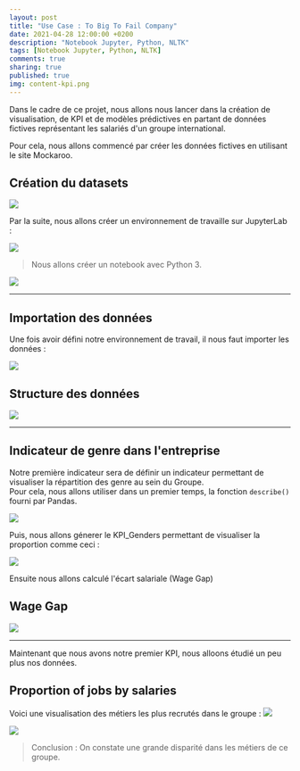 ```yaml
---
layout: post
title: "Use Case : To Big To Fail Company"
date: 2021-04-28 12:00:00 +0200
description: "Notebook Jupyter, Python, NLTK"
tags: [Notebook Jupyter, Python, NLTK]
comments: true
sharing: true
published: true
img: content-kpi.png
---
```

Dans le cadre de ce projet, nous allons nous lancer dans la création de visualisation, de KPI et de modèles prédictives en partant de données fictives représentant les salariés d'un groupe international.

Pour cela, nous allons commencé par créer les données fictives en utilisant le site Mockaroo.

## Création du datasets

![](../assets/img/Create%20KPI's/Create%20datasets.PNG)


Par la suite, nous allons créer un environnement de travaille sur JupyterLab :

![](../assets/img/Create%20KPI's/Create_environment_in_JupyterLab.PNG)

> Nous allons créer un notebook avec Python 3.

![](../assets/img/Create%20KPI's/creation_of_notebook.PNG)

------------------------------------------------------------------------------------------------------------------

## Importation des données

Une fois avoir défini notre environnement de travail, il nous faut importer les données :

![](../assets/img/Create%20KPI's/import_mock_data.PNG)

## Structure des données

![](../assets/img/Create%20KPI's/get_info_datasets.PNG)

------------------------------------------------------------------------------------------------------------------

## Indicateur de genre dans l'entreprise

Notre première indicateur sera de définir un indicateur permettant de visualiser la répartition des genre au sein du Groupe.  
Pour cela, nous allons utiliser dans un premier temps, la fonction ``` describe() ``` fourni par Pandas.

![](../assets/img/Create%20KPI's/KPI_Genders.PNG)


Puis, nous allons génerer le KPI_Genders permettant de visualiser la proportion comme ceci :

![](../assets/img/Create%20KPI's/KPI_Gender_2.PNG)


Ensuite nous allons calculé l'écart salariale (Wage Gap)

## Wage Gap

![](../assets/img/Create%20KPI's/Wage_Gap_Formula.PNG)


------------------------------------------------------------------------------------------------------------------

Maintenant que nous avons notre premier KPI, nous alloons étudié un peu plus nos données.  
  
## Proportion of jobs by salaries

Voici une visualisation des métiers les plus recrutés dans le groupe :
![](../assets/img/Create%20KPI's/proportion_job_by_salaries.PNG)


![](../assets/img/Create%20KPI's/proportion_job_by_salaries_pie.PNG)


> Conclusion : On constate une grande disparité dans les métiers de ce groupe.
